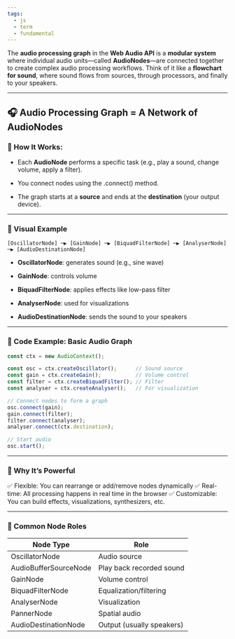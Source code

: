 ```yaml
---
tags:
  - js
  - term
  - fundamental
---
```


The **audio processing graph** in the **Web Audio API** is a **modular system** where individual audio units—called **AudioNodes**—are connected together to create complex audio processing workflows. Think of it like a **flowchart for sound**, where sound flows from sources, through processors, and finally to your speakers.

---

## **🎧 Audio Processing Graph = A Network of AudioNodes**

  

### **🔹 How It Works:**

- Each **AudioNode** performs a specific task (e.g., play a sound, change volume, apply a filter).
    
- You connect nodes using the .connect() method.
    
- The graph starts at a **source** and ends at the **destination** (your output device).
    

---

### **🔸 Visual Example**

```
[OscillatorNode] ─▶ [GainNode] ─▶ [BiquadFilterNode] ─▶ [AnalyserNode] ─▶ [AudioDestinationNode]
```

- **OscillatorNode**: generates sound (e.g., sine wave)
    
- **GainNode**: controls volume
    
- **BiquadFilterNode**: applies effects like low-pass filter
    
- **AnalyserNode**: used for visualizations
    
- **AudioDestinationNode**: sends the sound to your speakers
    

---

### **🔹 Code Example: Basic Audio Graph**

```js
const ctx = new AudioContext();

const osc = ctx.createOscillator();      // Sound source
const gain = ctx.createGain();           // Volume control
const filter = ctx.createBiquadFilter(); // Filter
const analyser = ctx.createAnalyser();   // For visualization

// Connect nodes to form a graph
osc.connect(gain);
gain.connect(filter);
filter.connect(analyser);
analyser.connect(ctx.destination);

// Start audio
osc.start();
```

---

### **🔹 Why It’s Powerful**

✅ Flexible: You can rearrange or add/remove nodes dynamically
✅ Real-time: All processing happens in real time in the browser
✅ Customizable: You can build effects, visualizations, synthesizers, etc.

---

### **🔹 Common Node Roles**

|**Node Type**|**Role**|
|---|---|
|OscillatorNode|Audio source|
|AudioBufferSourceNode|Play back recorded sound|
|GainNode|Volume control|
|BiquadFilterNode|Equalization/filtering|
|AnalyserNode|Visualization|
|PannerNode|Spatial audio|
|AudioDestinationNode|Output (usually speakers)|